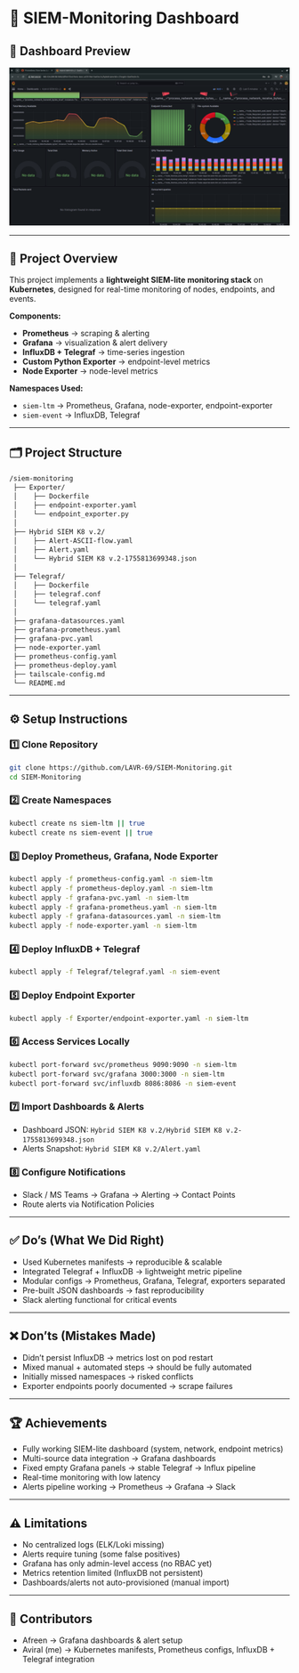 
# 🚀 SIEM-Monitoring Dashboard

## 📸 Dashboard Preview
![SIEM-Monitoring Dashboard Screenshot](./Screenshot.png)

---

## 📖 Project Overview
This project implements a **lightweight SIEM-lite monitoring stack** on **Kubernetes**, designed for real-time monitoring of nodes, endpoints, and events.

**Components:**
- **Prometheus** → scraping & alerting  
- **Grafana** → visualization & alert delivery  
- **InfluxDB + Telegraf** → time-series ingestion  
- **Custom Python Exporter** → endpoint-level metrics  
- **Node Exporter** → node-level metrics  

**Namespaces Used:**  
- `siem-ltm` → Prometheus, Grafana, node-exporter, endpoint-exporter  
- `siem-event` → InfluxDB, Telegraf  

---

## 🗂 Project Structure
```plaintext
/siem-monitoring
 ├── Exporter/
 │    ├── Dockerfile
 │    ├── endpoint-exporter.yaml
 │    └── endpoint_exporter.py
 │
 ├── Hybrid SIEM K8 v.2/
 │    ├── Alert-ASCII-flow.yaml
 │    ├── Alert.yaml
 │    └── Hybrid SIEM K8 v.2-1755813699348.json
 │
 ├── Telegraf/
 │    ├── Dockerfile
 │    ├── telegraf.conf
 │    └── telegraf.yaml
 │
 ├── grafana-datasources.yaml
 ├── grafana-prometheus.yaml
 ├── grafana-pvc.yaml
 ├── node-exporter.yaml
 ├── prometheus-config.yaml
 ├── prometheus-deploy.yaml
 ├── tailscale-config.md
 └── README.md
```

---

## ⚙️ Setup Instructions

### 1️⃣ Clone Repository

```bash
git clone https://github.com/LAVR-69/SIEM-Monitoring.git
cd SIEM-Monitoring
```

### 2️⃣ Create Namespaces

```bash
kubectl create ns siem-ltm || true
kubectl create ns siem-event || true
```

### 3️⃣ Deploy Prometheus, Grafana, Node Exporter

```bash
kubectl apply -f prometheus-config.yaml -n siem-ltm
kubectl apply -f prometheus-deploy.yaml -n siem-ltm
kubectl apply -f grafana-pvc.yaml -n siem-ltm
kubectl apply -f grafana-prometheus.yaml -n siem-ltm
kubectl apply -f grafana-datasources.yaml -n siem-ltm
kubectl apply -f node-exporter.yaml -n siem-ltm
```

### 4️⃣ Deploy InfluxDB + Telegraf

```bash
kubectl apply -f Telegraf/telegraf.yaml -n siem-event
```

### 5️⃣ Deploy Endpoint Exporter

```bash
kubectl apply -f Exporter/endpoint-exporter.yaml -n siem-ltm
```

### 6️⃣ Access Services Locally

```bash
kubectl port-forward svc/prometheus 9090:9090 -n siem-ltm
kubectl port-forward svc/grafana 3000:3000 -n siem-ltm
kubectl port-forward svc/influxdb 8086:8086 -n siem-event
```

### 7️⃣ Import Dashboards & Alerts

* Dashboard JSON: `Hybrid SIEM K8 v.2/Hybrid SIEM K8 v.2-1755813699348.json`
* Alerts Snapshot: `Hybrid SIEM K8 v.2/Alert.yaml`

### 8️⃣ Configure Notifications

* Slack / MS Teams → Grafana → Alerting → Contact Points
* Route alerts via Notification Policies

---

## ✅ Do’s (What We Did Right)

* Used Kubernetes manifests → reproducible & scalable
* Integrated Telegraf + InfluxDB → lightweight metric pipeline
* Modular configs → Prometheus, Grafana, Telegraf, exporters separated
* Pre-built JSON dashboards → fast reproducibility
* Slack alerting functional for critical events

---

## ❌ Don’ts (Mistakes Made)

* Didn’t persist InfluxDB → metrics lost on pod restart
* Mixed manual + automated steps → should be fully automated
* Initially missed namespaces → risked conflicts
* Exporter endpoints poorly documented → scrape failures

---

## 🏆 Achievements

* Fully working SIEM-lite dashboard (system, network, endpoint metrics)
* Multi-source data integration → Grafana dashboards
* Fixed empty Grafana panels → stable Telegraf → Influx pipeline
* Real-time monitoring with low latency
* Alerts pipeline working → Prometheus → Grafana → Slack

---

## ⚠️ Limitations

* No centralized logs (ELK/Loki missing)
* Alerts require tuning (some false positives)
* Grafana has only admin-level access (no RBAC yet)
* Metrics retention limited (InfluxDB not persistent)
* Dashboards/alerts not auto-provisioned (manual import)

---

## 👥 Contributors

* Afreen → Grafana dashboards & alert setup
* Aviral (me) → Kubernetes manifests, Prometheus configs, InfluxDB + Telegraf integration
